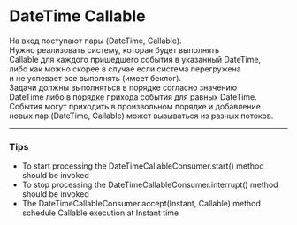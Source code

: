 DateTime Callable
=============

На вход поступают пары (DateTime, Callable).   
Нужно реализовать систему, которая будет выполнять  
Callable для каждого пришедшего события в указанный DateTime,  
либо как можно скорее в случае если система перегружена  
и не успевает все выполнять (имеет беклог).  
Задачи должны выполняться в порядке согласно значению  
DateTime либо в порядке прихода события для равных DateTime.  
События могут приходить в произвольном порядке и добавление   
новых пар (DateTime, Callable) может вызываться из разных потоков.  
     
- - -

### Tips

* To start processing the DateTimeCallableConsumer.start() method should be invoked
* To stop processing the DateTimeCallableConsumer.interrupt() method should be invoked
* The DateTimeCallableConsumer.accept(Instant, Callable) method schedule Callable execution at Instant time

